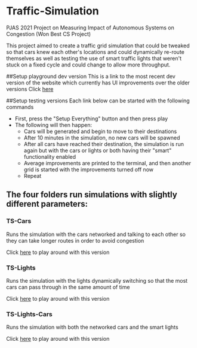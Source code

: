 # Traffic-Simulation
PJAS 2021 Project on Measuring Impact of Autonomous Systems on Congestion (Won Best CS Project)

This project aimed to create a traffic grid simulation that could be tweaked so that cars knew each other's locations and could dynamically re-route themselves as well as testing the use of smart traffic lights that weren't stuck on a fixed cycle and could change to allow more throughput.


##Setup playground dev version
This is a link to the most recent dev version of the website which currently has UI improvements over the older versions
Click [here](https://rawcdn.githack.com/jacksontromero/Traffic-Simulation/48148cfe3c9ecdfb73ccbfeddf6edba47c22bda8/UPDATED/tsIndex.html)

##Setup testing versions
Each link below can be started with the following commands

* First, press the "Setup Everything" button and then press play
* The following will then happen:
    * Cars will be generated and begin to move to their destinations
    * After 10 minutes in the simulation, no new cars will be spawned
    * After all cars have reached their destination, the simulation is run again but with the cars or lights or both having their "smart" functionality enabled
    * Average improvements are printed to the terminal, and then another grid is started with the improvements turned off now
    * Repeat

## The four folders run simulations with slightly different parameters:

### TS-Cars
Runs the simulation with the cars networked and talking to each other so they can take longer routes in order to avoid congestion

Click [here](https://rawcdn.githack.com/jacksontromero/Traffic-Simulation/b2f2628e57c273036aaa1ebd3329c0a9519ea47c/TS-Cars/tsIndex.html) to play around with this version

### TS-Lights
Runs the simulation with the lights dynamically switching so that the most cars can pass through in the same amount of time

Click [here](https://rawcdn.githack.com/jacksontromero/Traffic-Simulation/b2f2628e57c273036aaa1ebd3329c0a9519ea47c/TS-Lights/tsIndex.html) to play around with this version


### TS-Lights-Cars
Runs the simulation with both the networked cars and the smart lights

Click [here](https://rawcdn.githack.com/jacksontromero/Traffic-Simulation/b2f2628e57c273036aaa1ebd3329c0a9519ea47c/TS-Lights-Cars/tsIndex.html) to play around with this version
